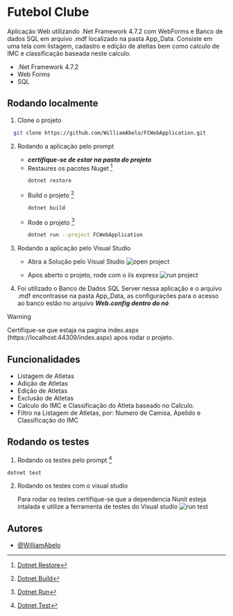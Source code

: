 
# Futebol Clube

Aplicação Web utilizando .Net Framework 4.7.2 com WebForms e Banco de dados SQL em arquivo .mdf localizado na pasta App_Data. Consiste em uma tela com listagem, cadastro e edição de ateltas bem como calculo de IMC e classificação baseada neste calculo.

- .Net Framework 4.7.2
- Web Forms
- SQL


## Rodando localmente

1. Clone o projeto

```bash
  git clone https://github.com/WilliamAbelo/FCWebApplication.git
```

2. Rodando a aplicação pelo prompt
    - ***certifique-se de estar na pasta do projeto***
    - Restaures os pacotes Nuget [^1]
        ```bash
        dotnet restore
        ```
    - Build o projeto [^2]
        ```bash
        dotnet build
        ```
    - Rode o projeto [^3]
        ```bash
        dotnet run --project FCWebApplication
        ```
   [^1]: [Dotnet Restore](https://learn.microsoft.com/en-us/dotnet/core/tools/dotnet-restore)

   [^2]: [Dotnet Build](https://learn.microsoft.com/en-us/dotnet/core/tools/dotnet-build)
    
   [^3]: [Dotnet Run](https://learn.microsoft.com/en-us/dotnet/core/tools/dotnet-run)

3. Rodando a aplicação pelo Visual Studio

    - Abra a Solução pelo Visual Studio
        ![open project](https://learn.microsoft.com/fr-fr/visualstudio/ide/media/vs-2019/open-local-project-from-cloned-repo.png?view=vs-2017&viewFallbackFrom=vs-2022)

    - Apos aberto o projeto, rode com o iis express
        ![run project](https://user-images.githubusercontent.com/1798510/68414453-81092500-0190-11ea-8564-918bd89f0da5.png)

4. Foi utilizado o Banco de Dados SQL Server nessa aplicação e o arquivo .mdf encontrasse na pasta App_Data, as configurações para o acesso ao banco estão no arquivo ***Web.config dentro do nó <connectionStrings>***

> [!WARNING]
> Certifique-se que estaja na pagina index.aspx (https://localhost:44309/index.aspx) apos rodar o projeto.

## Funcionalidades

- Listagem de Atletas
- Adição de Atletas
- Edição de Atletas
- Exclusão de Atletas
- Calculo do IMC e Classificação do Atleta baseado no Calculo.
- Filtro na Listagem de Atletas, por: Numero de Camisa, Apelido e Classificação do IMC


## Rodando os testes
1. Rodando os testes pelo prompt [^4]
  ```bash
  dotnet test
  ```
[^4]: [Dotnet Test](https://learn.microsoft.com/en-us/dotnet/core/tools/dotnet-test)

2. Rodando os testes com o visual studio
   
   Para rodar os testes certifique-se que a dependencia Nunit esteja intalada e utilize a ferramenta de testes do Visual studio
  ![run test](https://learn.microsoft.com/pt-br/visualstudio/test/media/vs-2022/test-explorer-groupby-state-17-0.png?view=vs-2017&viewFallbackFrom=vs-2022)



## Autores

- [@WilliamAbelo](https://github.com/WilliamAbelo)

